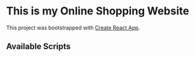 # This is my Online Shopping Website

This project was bootstrapped with [Create React App](https://github.com/SumonShakder/Online-Shoping-Client-Side.git).

## Available Scripts
